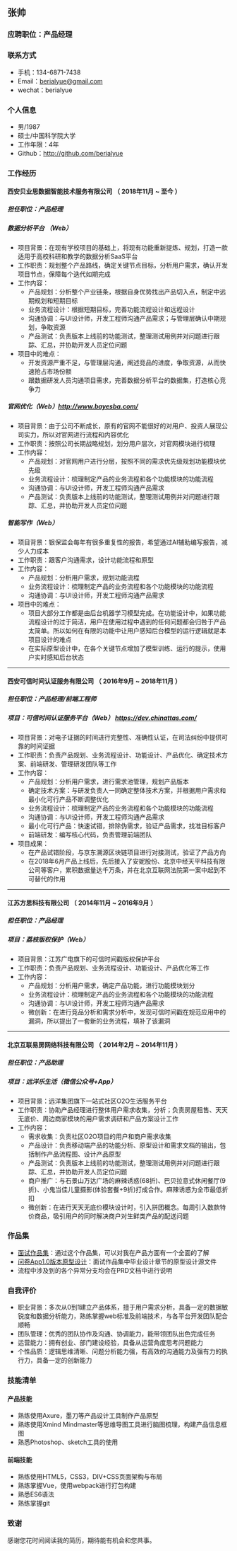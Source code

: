 ## 张帅

### 应聘职位：产品经理

### 联系方式

- 手机：134-6871-7438
- Email：berialyue@gmail.com
- wechat：berialyue

### 个人信息

 - 男/1987 
 - 硕士/中国科学院大学
 - 工作年限：4年
 - Github：http://github.com/berialyue

### 工作经历

#### 西安贝业思数据智能技术服务有限公司 （ 2018年11月 ~ 至今 ）

##### 担任职位：产品经理

##### 数据分析平台 （Web）
- 项目背景：在现有学校项目的基础上，将现有功能重新提炼、规划，打造一款适用于高校科研和教学的数据分析SaaS平台
- 工作职责：规划整个产品路线，确定关键节点目标，分析用户需求，确认开发项目节点，保障每个迭代如期完成
- 工作内容：
    - 产品规划：分析整个产业链条，根据自身优势找出产品切入点，制定中远期规划和短期目标
    - 业务流程设计：根据短期目标，完善功能流程设计和远程设计
    - 沟通协调：与UI设计师，开发工程师沟通产品需求；与管理层确认中期规划，争取资源
    - 产品测试：负责版本上线前的功能测试，整理测试用例并对问题进行跟踪、汇总，并协助开发人员定位问题
- 项目中的难点：
    - 开发资源严重不足，与管理层沟通，阐述竞品的进度，争取资源，从而快速抢占市场份额
    - 跟数据研发人员沟通项目需求，完善数据分析平台的数据集，打造核心竞争力



##### 官网优化（Web）http://www.bayesba.com/
- 项目背景：由于公司不断成长，原有的官网不能很好的对用户、投资人展现公司实力，所以对官网进行流程和内容优化
- 工作职责：按照公司长期战略规划，划分用户层次，对官网模块进行梳理
- 工作内容：
    - 产品规划：对官网用户进行分层，按照不同的需求优先级规划功能模块优先级
    - 业务流程设计：梳理制定产品的业务流程和各个功能模块的功能流程
    - 沟通协调：与UI设计师，开发工程师沟通产品需求
    - 产品测试：负责版本上线前的功能测试，整理测试用例并对问题进行跟踪、汇总，并协助开发人员定位问题

##### 智能写作（Web）

- 项目背景：银保监会每年有很多重复性的报告，希望通过AI辅助编写报告，减少人力成本
- 工作职责：跟客户沟通需求，设计功能流程和原型
- 工作内容：
    - 产品规划：分析用户需求，规划功能流程
    - 业务流程设计：梳理制定产品的业务流程和各个功能模块的功能流程
    - 沟通协调：与UI设计师，开发工程师沟通产品需求
- 项目中的难点：
    - 项目大部分工作都是由后台机器学习模型完成。在功能设计中，如果功能流程设计的过于简洁，用户在使用过程中遇到的任何问题都会归咎于产品太简单。所以如何在有限的功能中让用户感知后台模型的运行逻辑就是本项目设计的难点
    - 在实际原型设计中，在各个关键节点增加了模型训练、运行的提示，使用户实时感知后台状态

 ---
 
#### 西安可信时间认证服务有限公司 （ 2016年9月 ~ 2018年11月 ）

##### 担任职位：产品经理/前端工程师

##### 项目：可信时间认证服务平台（Web） https://dev.chinattas.com/
- 项目背景：对电子证据的时间进行完整性、准确性认证，在司法纠纷中提供可靠的时间证据
- 工作职责：负责产品规划、业务流程设计、功能设计、产品优化、确定技术方案、前端研发、管理研发团队等工作
- 工作内容：
    - 产品规划：分析用户需求，进行需求池管理，规划产品版本
    - 确定技术方案：与研发负责人一同确定整体技术方案，并根据用户需求和最小化可行产品不断调整优化
    - 业务流程设计：梳理制定产品的业务流程和各个功能模块的功能流程
    - 沟通协调：与UI设计师，开发工程师沟通产品需求
    - 最小化可行产品：快速试错，排除伪需求，验证产品需求，找准目标客户
    - 前端研发：编写核心代码，负责管理前端团队
- 项目成果：
    - 在产品试错阶段，与京东溯源区块链项目进行对接测试，验证了产品方向
    - 在2018年6月产品上线后，先后接入了安妮股份、北京中经天平科技有限公司等客户，累积数据量达千万条，并在北京互联网法院第一案中起到不可替代的作用
    
---

#### 江苏方思科技有限公司 （ 2014年11月 ~ 2016年9月 ）

##### 担任职位：产品经理

##### 项目：荔枝版权保护（Web）
- 项目背景：江苏广电旗下的可信时间戳版权保护平台
- 工作职责：负责产品规划、业务流程设计、功能设计、产品优化等工作
- 工作内容：
    - 产品规划：分析用户需求，确定产品功能，进行功能模块划分
    - 业务流程设计：梳理制定产品的业务流程和各个功能模块的功能流程
    - 沟通协调：与UI设计师，开发工程师沟通产品需求
    - 微创新：在进行竞品分析和需求分析中，发现可信时间戳在规范应用中的漏洞，所以提出了一套新的业务流程，填补了该漏洞

 ---

#### 北京互联易房网络科技有限公司 （ 2014年2月 ~ 2014年11月 ） 

##### 担任职位：产品助理

##### 项目：远洋乐生活（微信公众号+App）
- 项目背景：远洋集团旗下一站式社区O2O生活服务平台
- 工作职责：协助产品经理进行整体用户需求收集，分析；负责房屋租售、天天无底价、周边商家模块的用户需求调研和产品方案设计工作
- 工作内容：
    - 需求收集：负责社区O2O项目的用户和商户需求收集
    - 产品设计：负责移动端产品的功能分析、原型设计和需求文档的输出，包括制作产品流程图、设计产品原型
    - 产品测试：负责版本上线前的功能测试，整理测试用例并对问题进行跟踪、汇总，并协助开发人员定位问题
    - 商户推广：与石景山万达广场的麻辣诱惑(68折)、巴贝拉意式休闲餐厅(9折)、小鬼当佳儿童摄影(体验套餐+9折)打成合作。麻辣诱惑为全市最低折扣
    - 微创新：在进行天天无底价模块设计时，引入拼团概念。每周引入数款特价商品，吸引用户的同时解决商户对生鲜类产品的配送问题

### 作品集

- [面试作品集](https://www.sanjieke.cn/p/afc06a90)：通过这个作品集，可以对我在产品方面有一个全面的了解
- [问卷App1.0版本原型设计](https://pro.modao.cc/app/LpRcd2rKvJsfOBHesyZjVVkNmBSymHr)：面试作品集中毕业设计章节的原型设计源文件
- 流程中涉及到的各个异常分支均会在PRD文档中进行说明

### 自我评价

- 职业背景：多次从0到1建立产品体系，擅于用户需求分析，具备一定的数据敏锐度和数据分析能力，熟练掌握web标准及前端技术，与各平台开发团队配合顺畅
- 团队管理：优秀的团队协作及沟通、协调能力，能带领团队出色完成任务
- 运营能力：拥有创业、部门建设经验，具备从运营角度思考问题能力
- 个性品质：逻辑思维清晰、问题分析能力强，有高效的沟通能力及强有力的执行力，具备一定的创新能力


### 技能清单

#### 产品技能

- 熟练使用Axure，墨刀等产品设计工具制作产品原型
- 熟练使用Xmind Mindmaster等思维导图工具进行脑图梳理，构建产品信息框图
- 熟悉Photoshop、sketch工具的使用

#### 前端技能
- 熟练使用HTML5，CSS3，DIV+CSS页面架构与布局
- 熟练掌握Vue，使用webpack进行打包构建
- 熟悉ES6语法
- 熟练掌握git


### 致谢
感谢您花时间阅读我的简历，期待能有机会和您共事。

